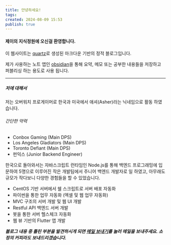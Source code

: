 ```yaml
---
title: 안녕하세요!
tags: 
created: 2024-08-09 15:53
publish: true
---
```


#### 제이의 지식정원에 오신걸 환영합니다.

이 웹사이트는 [quartz](https://quartz.jzhao.xyz)로 생성된 마크다운 기반의 정적 블로그입니다.

제가 사용하는 노트 앱인 [obsidian](https://obsidian.md)을 통해 요약, 메모 또는 공부한 내용들을 저장하고 퍼블리싱 하는 용도로 사용 됩니다.

---
##### 저에 대해서

저는 오버워치 프로게이머로 한국과 미국에서 애셔(Asher)라는 닉네임으로 활동 하였습니다.
###### 간단한 약력
- Conbox Gaming (Main DPS)
- Los Angeles Gladiators (Main DPS)
- Toronto Defiant (Main DPS)
- 펀익스 (Junior Backend Engineer)

한국으로 돌아와서는 자바스크립트 런타임인 Node.js를 통해 백엔드 프로그래밍에 입문하여 5명으로 이루어진 작은 개발팀에서 주니어 백엔드 개발자로 일 하였고, 아무래도 규모가 작다보니 다양한 경험들을 할 수 있었습니다.
- CentOS 기반 서버에서 쉘 스크립트로 서버 배포 자동화
- 파이썬을 통한 업무 자동화 (엑셀 및 웹 업무 자동화)
- MVC 구조의 서버 개발 및 웹 UI 개발
- Restful API 백엔드 서버 개발
- 봇을 통한 서버 헬스체크 자동화
- 웹 뷰 기반의 Flutter 앱 개발

___블로그 내용 중 틀린 부분을 발견하시게 되면 [메일 보내기](mailto:choiexe1@gmail.com)를 눌러 메일을 보내주세요. 소정의 커피라도 보내드리겠습니다.___
